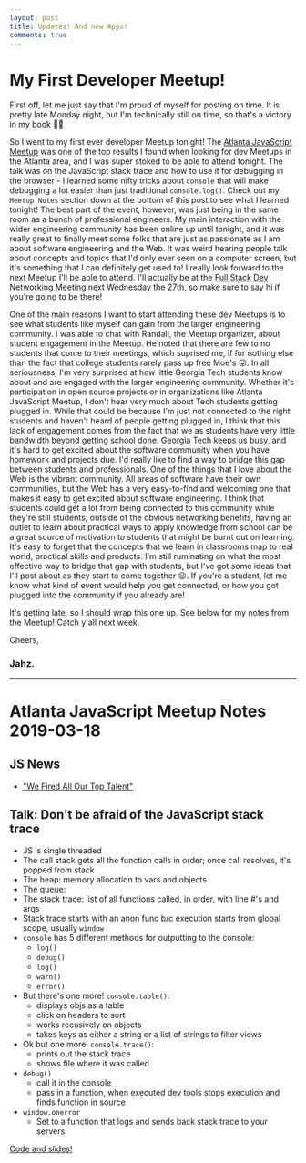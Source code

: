 ```yaml
---
layout: post
title: Updates! And new Apps!
comments: true
---
```


# My First Developer Meetup!

First off, let me just say that I'm proud of myself for posting on time. It is pretty late Monday night, but I'm technically still on time, so that's a victory in my book 🎉🎊

So I went to my first ever developer Meetup tonight! The [Atlanta JavaScript Meetup](https://www.meetup.com/AtlantaJavaScript/) was one of the top results I found when looking for dev Meetups in the Atlanta area, and I was super stoked to be able to attend tonight. The talk was on the JavaScript stack trace and how to use it for debugging in the browser - I learned some nifty tricks about `console` that will make debugging a lot easier than just traditional `console.log()`. Check out my `Meetup Notes` section down at the bottom of this post to see what I learned tonight! The best part of the event, however, was just being in the same room as a bunch of professional engineers. My main interaction with the wider engineering community has been online up until tonight, and it was really great to finally meet some folks that are just as passionate as I am about software engineering and the Web. It was weird hearing people talk about concepts and topics that I'd only ever seen on a computer screen, but it's something that I can definitely get used to! I really look forward to the next Meetup I'll be able to attend. I'll actually be at the [Full Stack Dev Networking Meeting](https://www.meetup.com/Tech-Full-Stack-Web-Developers/events/255976272) next Wednesday the 27th, so make sure to say hi if you're going to be there!

One of the main reasons I want to start attending these dev Meetups is to see what students like myself can gain from the larger engineering community. I was able to chat with Randall, the Meetup organizer, about student engagement in the Meetup. He noted that there are few to no students that come to their meetings, which suprised me, if for nothing else than the fact that college students rarely pass up free Moe's 😜. In all seriousness, I'm very surprised at how little Georgia Tech students know about and are engaged with the larger engineering community. Whether it's participation in open source projects or in organizations like Atlanta JavaScript Meetup, I don't hear very much about Tech students getting plugged in. While that could be because I'm just not connected to the right students and haven't heard of people getting plugged in, I think that this lack of engagement comes from the fact that we as students have very little bandwidth beyond getting school done. Georgia Tech keeps us busy, and it's hard to get excited about the software community when you have homework and projects due. I'd really like to find a way to bridge this gap between students and professionals. One of the things that I love about the Web is the vibrant community. All areas of software have their own communities, but the Web has a very easy-to-find and welcoming one that makes it easy to get excited about software engineering. I think that students could get a lot from being connected to this community while they're still students; outside of the obvious networking benefits, having an outlet to learn about practical ways to apply knowledge from school can be a great source of motivation to students that might be burnt out on learning. It's easy to forget that the concepts that we learn in classrooms map to real world, practical skills and products. I'm still ruminating on what the most effective way to bridge that gap with students, but I've got some ideas that I'll post about as they start to come together 😉. If you're a student, let me know what kind of event would help you get connected, or how you got plugged into the community if you already are!

It's getting late, so I should wrap this one up. See below for my notes from the Meetup! Catch y'all next week.

Cheers,

### Jahz.

---

# Atlanta JavaScript Meetup Notes 2019-03-18

## JS News

-   ["We Fired All Our Top Talent"](https://medium.freecodecamp.org/we-fired-our-top-talent-best-decision-we-ever-made-4c0a99728fde)

## Talk: Don't be afraid of the JavaScript stack trace

-   JS is single threaded
-   The call stack gets all the function calls in order; once call resolves, it's popped from stack
-   The heap: memory allocation to vars and objects
-   The queue:
-   The stack trace: list of all functions called, in order, with line #'s and args
-   Stack trace starts with an anon func b/c execution starts from global scope, usually `window`
-   `console` has 5 different methods for outputting to the console:
    -   `log()`
    -   `debug()`
    -   `log()`
    -   `warn()`
    -   `error()`
-   But there's one more! `console.table()`:
    -   displays objs as a table
    -   click on headers to sort
    -   works recusively on objects
    -   takes keys as either a string or a list of strings to filter views
-   Ok but one more! `console.trace()`:
    -   prints out the stack trace
    -   shows file where it was called
-   `debug()`
    -   call it in the console
    -   pass in a function, when executed dev tools stops execution and finds function in source
-   `window.onerror`
    -   Set to a function that logs and sends back stack trace to your servers

[Code and slides!](https://github.com/ratracegrad/DevNexus-dont-be-afraid-of-the-javascript-stack-trace)
